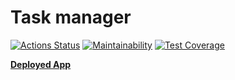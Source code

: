 # Task manager
[![Actions Status](https://github.com/justpwned/python-project-lvl4/workflows/hexlet-check/badge.svg)](https://github.com/justpwned/python-project-lvl4/actions)
[![Maintainability](https://api.codeclimate.com/v1/badges/d655b917b2610fbe26b9/maintainability)](https://codeclimate.com/github/justpwned/python-project-lvl4/maintainability)
[![Test Coverage](https://api.codeclimate.com/v1/badges/d655b917b2610fbe26b9/test_coverage)](https://codeclimate.com/github/justpwned/python-project-lvl4/test_coverage)

**[Deployed App](https://task-manager-justpwned.herokuapp.com/)**